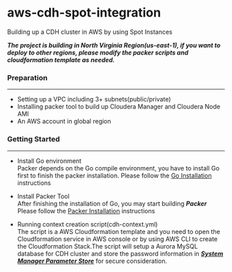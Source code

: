 # aws-cdh-spot-integration
Building up a CDH cluster in AWS by using Spot Instances

***The project is building in North Virginia Region(us-east-1), if you want to deploy to other regions, please modify the packer scripts and cloudformation template as needed.***

### Preparation
---
- Setting up a VPC including 3+ subnets(public/private)
- Installing packer tool to build up Cloudera Manager and Cloudera Node AMI
- An AWS account in global region

### Getting Started
---
- Install Go environment  
Packer depends on the Go compile environment, you have to install Go first to finish the packer installation.
Please follow the [Go Installation](https://golang.org/doc/install) instructions 

- Install Packer Tool   
After finishing the installation of Go, you may start building ***Packer***
Please follow the [Packer Installation](https://www.packer.io/intro/getting-started/install.html) instructions

- Running context creation script(cdh-context.yml)   
The script is a AWS Cloudformation template and you need to open the Cloudformation service in AWS console or by using AWS CLI to create the Cloudformation Stack.The script will setup a Aurora MySQL database for CDH cluster and store the password information in [***System Manager Parameter Store***](https://docs.aws.amazon.com/systems-manager/latest/userguide/systems-manager-paramstore.html) for secure consideration.


